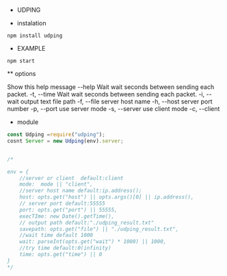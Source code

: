 * UDPING

* instalation
```shell:~/
npm install udping
```


* EXAMPLE

```shell:~/udping/
npm start 
```

** options

Show this help message
    --help
Wait wait seconds between sending each packet.
    -t, --time <value>
Wait wait seconds between sending each packet.
    -i, --wait <value>
output text file path
    -f, --file <value>
server host name
    -h, --host <value> 
server port number
    -p, --port <value>
use server mode
    -s, --server
use client mode
    -c, --client

* module

```node:yourscript.js
const Udping =require("udping");
cosnt Server = new Udping(env).server;


/*

env = {
    //server or client  default:client
    mode:  mode || "client",
    //server host name default:ip.address();
    host: opts.get("host") || opts.args()[0] || ip.address(),
    // server port default:55555
    port: opts.get("port") || 55555,
    execTIme: new Date().getTime(),
    // output path default:"./udping_result.txt"
    savepath: opts.get("file") || "./udping_result.txt",
    //wait time default 1000
    wait: parseInt(opts.get("wait") * 1000) || 1000,
    //try time default:0(infinity)
    time: opts.get("time") || 0
}
*/
```